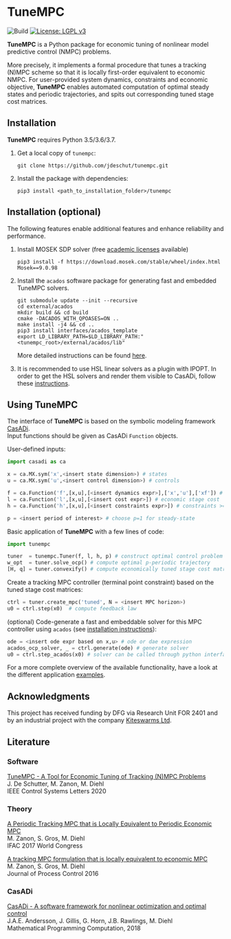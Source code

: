 # TuneMPC

![Build](https://github.com/jdeschut/tunempc/workflows/Build/badge.svg)
[![License: LGPL v3](https://img.shields.io/badge/License-LGPL%20v3-blue.svg)](https://www.gnu.org/licenses/lgpl-3.0)

**TuneMPC** is a Python package for economic tuning of nonlinear model predictive control (NMPC) problems.

More precisely, it implements a formal procedure that tunes a tracking (N)MPC scheme so that it is locally first-order equivalent to economic NMPC.
For user-provided system dynamics, constraints and economic objective, **TuneMPC** enables automated computation of optimal steady states and periodic trajectories, and spits out corresponding tuned stage cost matrices.

## Installation

**TuneMPC** requires Python 3.5/3.6/3.7.

1.  Get a local copy of `tunempc`:

     ```
     git clone https://github.com/jdeschut/tunempc.git
     ```

2.   Install the package with dependencies:

     ```
     pip3 install <path_to_installation_folder>/tunempc
     ```

## Installation (optional)

The following features enable additional features and enhance reliability and performance.

1. Install MOSEK SDP solver (free [academic licenses](https://www.mosek.com/products/academic-licenses/) available)

     ```
     pip3 install -f https://download.mosek.com/stable/wheel/index.html Mosek==9.0.98
     ```

2.  Install the `acados` software package for generating fast and embedded TuneMPC solvers.

     ```
     git submodule update --init --recursive
     cd external/acados
     mkdir build && cd build
     cmake -DACADOS_WITH_QPOASES=ON ..
     make install -j4 && cd ..
     pip3 install interfaces/acados_template
     export LD_LIBRARY_PATH=$LD_LIBRARY_PATH:"<tunempc_root>/external/acados/lib"
     ```

     More detailed instructions can be found [here](https://github.com/jdeschut/acados/blob/master/interfaces/acados_template/README.md).

3.  It is recommended to use HSL linear solvers as a plugin with IPOPT.
 In order to get the HSL solvers and render them visible to CasADi, follow these [instructions](https://github.com/casadi/casadi/wiki/Obtaining-HSL).

## Using TuneMPC

The interface of **TuneMPC** is based on the symbolic modeling framework [CasADi](https://web.casadi.org/).  
Input functions should be given as CasADi `Function` objects.

User-defined inputs:

```python
import casadi as ca

x = ca.MX.sym('x',<insert state dimension>) # states
u = ca.MX.sym('u',<insert control dimension>) # controls

f = ca.Function('f',[x,u],[<insert dynamics expr>],['x','u'],['xf']) # discrete system dynamics
l = ca.Function('l',[x,u],[<insert cost expr>]) # economic stage cost
h = ca.Function('h',[x,u],[<insert constraints expr>]) # constraints >= 0

p = <insert period of interest> # choose p=1 for steady-state
```

Basic application of **TuneMPC** with a few lines of code:

```python
import tunempc

tuner  = tunempc.Tuner(f, l, h, p) # construct optimal control problem
w_opt  = tuner.solve_ocp() # compute optimal p-periodic trajectory
[H, q] = tuner.convexify() # compute economically tuned stage cost matrices
```

Create a tracking MPC controller (terminal point constraint) based on the tuned stage cost matrices:

```python
ctrl = tuner.create_mpc('tuned', N = <insert MPC horizon>)
u0 = ctrl.step(x0)  # compute feedback law
```

(optional) Code-generate a fast and embeddable solver for this MPC controller using `acados` (see [installation instructions](#installation)):
```python
ode = <insert ode expr based on x,u> # ode or dae expression
acados_ocp_solver, _ = ctrl.generate(ode) # generate solver
u0 = ctrl.step_acados(x0) # solver can be called through python interface
```

For a more complete overview of the available functionality, have a look at the different application [examples](https://github.com/jdeschut/tunempc/tree/master/examples).

## Acknowledgments

This project has received funding by DFG via Research Unit FOR 2401 and by an industrial project with the company [Kiteswarms Ltd](http://www.kiteswarms.com).

## Literature

### Software

[TuneMPC - A Tool for Economic Tuning of Tracking (N)MPC Problems](https://github.com/jdeschut/tunempc/blob/master/docs/tunempc_paper.pdf) \
J. De Schutter, M. Zanon, M. Diehl \
IEEE Control Systems Letters 2020

### Theory

[A Periodic Tracking MPC that is Locally Equivalent to Periodic Economic MPC](https://www.sciencedirect.com/science/article/pii/S2405896317328987) \
M. Zanon, S. Gros, M. Diehl \
IFAC 2017 World Congress

[A tracking MPC formulation that is locally equivalent to economic MPC](https://cdn.syscop.de/publications/Zanon2016.pdf) \
M. Zanon, S. Gros, M. Diehl \
Journal of Process Control 2016

### CasADi

[CasADi - A software framework for nonlinear optimization and optimal control](http://www.optimization-online.org/DB_FILE/2018/01/6420.pdf) \
J.A.E. Andersson, J. Gillis, G. Horn, J.B. Rawlings, M. Diehl \
Mathematical Programming Computation, 2018
